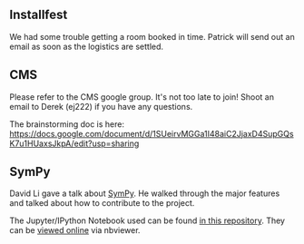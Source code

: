 ## Installfest

We had some trouble getting a room booked in time.  Patrick will send out an email as soon as the logistics are settled.

## CMS

Please refer to the CMS google group.  It's not too late to join!  Shoot an email to Derek (ej222) if you have any questions.

The brainstorming doc is here: https://docs.google.com/document/d/1SUeirvMGGa1I48aiC2JjaxD4SupGQsK7u1HUaxsJkpA/edit?usp=sharing

## SymPy

David Li gave a talk about [SymPy](http://www.sympy.org/en/index.html).  He walked through the major features and talked about how to contribute to the project.

The Jupyter/IPython Notebook used can be found [in this repository](https://github.com/OpenSourceCornell/Meeting-Summaries/blob/master/march-23-2015-lightning-talk-sympy.ipynb). They can be [viewed online](http://nbviewer.ipython.org/github/OpenSourceCornell/Meeting-Summaries/blob/master/march-23-2015-lightning-talk-sympy.ipynb) via nbviewer.
